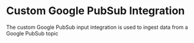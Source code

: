 # Custom Google PubSub Integration

The custom Google PubSub input integration is used to ingest data from a Google PubSub topic
